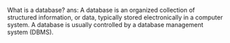 What is a database?
ans: A database is an organized collection of structured information, or data, typically stored electronically in a computer system. A database is usually controlled by a database management system (DBMS).

